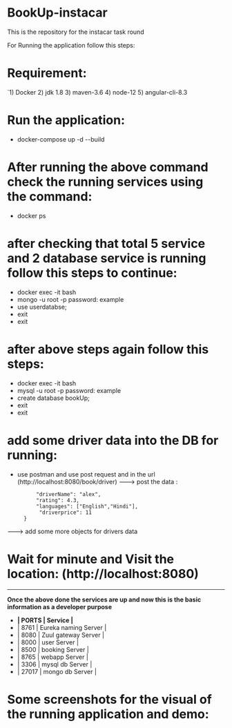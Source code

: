 # BookUp-instacar
This is the repository for the instacar task round


For Running the application follow this steps:

# Requirement:
`1) Docker
 2) jdk 1.8
 3) maven-3.6
 4) node-12
 5) angular-cli-8.3
 
# Run the application:
  - docker-compose up -d --build

# After running the above command check the running services using the command:
  - docker ps
 
# after checking that total 5 service and 2 database service is running follow this steps to continue:
  - docker exec -it <pid of mongoservice> bash
  - mongo -u root -p
  password: example
  - use userdatabse;
  - exit
  - exit

# after above steps again follow this steps:
 - docker exec -it <pid of mysql> bash
  - mysql -u root -p
  password: example
  - create database bookUp;
  - exit
  - exit
# add some driver data into the DB for running:
  - use postman and use post request and in the url (http://localhost:8080/book/driver)
    ---> post the data :
       ``` {
	         "driverName": "alex",
	         "rating": 4.3,
	         "languages": ["English","Hindi"],
	          "driverprice": 11
         } 
   ---> add some more objects for drivers data
# Wait for minute and Visit the location: (http://localhost:8080)
------------------------------------------------------------------------------------------------------------------------------
 **Once the above done the services are up and now this is the basic information as a developer purpose**
  
  - **|   PORTS      |        Service          |**
  -   |    8761      |    Eureka naming Server |
  -   |    8080      |    Zuul gateway Server  | 
  -   |    8000      |      user  Server       |
  -   |    8500      |    booking  Server      |
  -   |    8765      |     webapp  Server      |
  -   |    3306      |    mysql db Server      |
  -   |    27017     |    mongo db Server      |
    
   
   # Some screenshots for the visual of the running application and demo:
   
